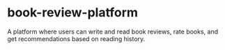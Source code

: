 # book-review-platform
A platform where users can write and read book reviews, rate books, and get recommendations based on reading history.
